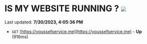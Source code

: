 # IS MY WEBSITE RUNNING ? [![](https://img.shields.io/static/v1?label=Sponsor&message=%E2%9D%A4&logo=GitHub&color=%23fe8e86)](https://github.com/sponsors/<username>)

Last updated: **7/30/2023, 4:05:36 PM**

- `GET` [https://youssefservice.me](https://youssefservice.me) - **Up** (916ms)
